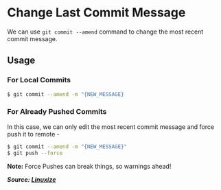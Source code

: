 # Change Last Commit Message

We can use `git commit --amend` command to change the most recent commit message.

## Usage

### For Local Commits

```bash
$ git commit --amend -m "{NEW_MESSAGE}
```

### For Already Pushed Commits

In this case, we can only edit the most recent commit message and force push it to remote -

```bash
$ git commit --amend -m "{NEW_MESSAGE}"
$ git push --force
```

**Note:** Force Pushes can break things, so warnings ahead!

**_Source: [Linuxize](https://linuxize.com/post/change-git-commit-message/)_**
